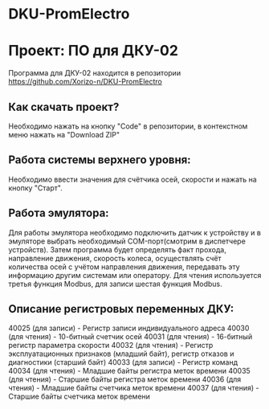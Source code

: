 # DKU-PromElectro
# Проект: ПО для ДКУ-02

Программа для ДКУ-02 находится в репозитории https://github.com/Xorizo-n/DKU-PromElectro

## Как скачать проект?
Необходимо нажать на кнопку "Code" в репозитории, в контекстном меню нажать на "Download ZIP"

## Работа системы верхнего уровня:
Необходимо ввести значения для счётчика осей, скорости и нажать на кнопку "Старт".

## Работа эмулятора:
Для работы эмулятора необходимо подключить датчик к устройству и в эмуляторе выбрать необходимый COM-порт(смотрим в диспетчере устройств).
Затем программа будет определять факт прохода, направление движения, скорость колеса, осуществлять счёт количества осей с учётом направления движения, передавать эту информацию другим системам или оператору. Для чтения используется третья функция Modbus, для записи шестая функция Modbus.

## Описание регистровых переменных ДКУ:
  40025 (для записи) - Регистр записи индивидуального адреса
  40030 (для чтения) - 10-битный счетчик осей
  40031 (для чтения) - 16-битный регистр параметра скорости
  40032 (для чтения) - Регистр эксплуатационных признаков (младший байт), регистр отказов и диагностики (старший байт)
  40033 (для записи) - Регистр команд
  40034 (для чтения) - Младшие байты регистра меток времени
  40035 (для чтения) - Старшие байты регистра меток времени
  40036 (для чтения) - Младшие байты счетчика меток времени
  40037 (для чтения) - Старшие байты счетчика меток времени
